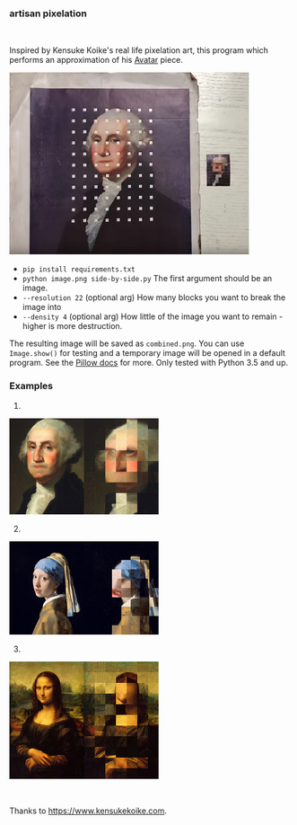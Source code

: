 ### artisan pixelation

<br>

Inspired by Kensuke Koike's real life pixelation art, this program which performs an approximation of his [Avatar](https://www.youtube.com/watch?v=U1KiC0AXhHg) piece.

![Avatar by Koike](https://github.com/healeycodes/artisan-pixelation/blob/master/images/avatar-kensuke-koike.png)

* `pip install requirements.txt`
* `python image.png side-by-side.py` The first argument should be an image.
* `--resolution 22` (optional arg) How many blocks you want to break the image into
* `--density 4` (optional arg) How little of the image you want to remain - higher is more destruction.

The resulting image will be saved as `combined.png`. You can use `Image.show()` for testing and a temporary image will be opened in a default program. See the [Pillow docs](https://pillow.readthedocs.io/en/5.2.x/) for more. Only tested with Python 3.5 and up.

### Examples

1.

![George Washington](https://github.com/healeycodes/artisan-pixelation/blob/master/images/g-wash-processed.png)

2.

![Girl With a Pearl Earing](https://github.com/healeycodes/artisan-pixelation/blob/master/images/girl-processed.png)

3.

![Mona Lisa](https://github.com/healeycodes/artisan-pixelation/blob/master/images/mona-processed.png)

<br>

Thanks to https://www.kensukekoike.com.
